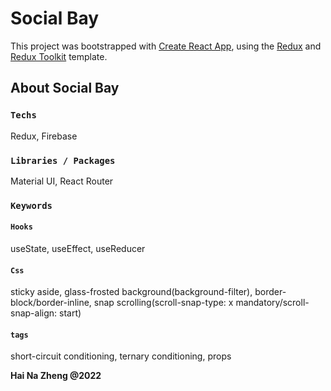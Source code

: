 # Social Bay

This project was bootstrapped with [Create React App](https://github.com/facebook/create-react-app), using the [Redux](https://redux.js.org/) and [Redux Toolkit](https://redux-toolkit.js.org/) template.

## About Social Bay

### `Techs`

Redux, Firebase

### `Libraries / Packages`

Material UI, React Router

### `Keywords`

#### `Hooks`
useState, useEffect, useReducer
#### `Css`
sticky aside, glass-frosted background(background-filter), border-block/border-inline, snap scrolling(scroll-snap-type: x mandatory/scroll-snap-align: start)
#### `tags`
short-circuit conditioning, ternary conditioning, props

**Hai Na Zheng @2022**
